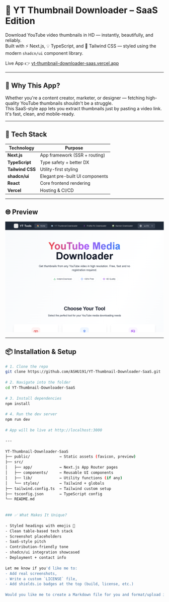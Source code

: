 # 🎯 YT Thumbnail Downloader – SaaS Edition

Download YouTube video thumbnails in HD — instantly, beautifully, and reliably.  
Built with ⚡ Next.js, 💡 TypeScript, and 🎨 Tailwind CSS — styled using the modern `shadcn/ui` component library.

Live App 👉 [yt-thumbnail-downloader-saas.vercel.app](https://yt-thumbnail-downloader-saas.vercel.app)

---   
         
## 🚀 Why This App?

Whether you're a content creator, marketer, or designer — fetching high-quality YouTube thumbnails shouldn't be a struggle.   
This SaaS-style app lets you extract thumbnails just by pasting a video link. It's fast, clean, and mobile-ready.

---

## 🧠 Tech Stack

| Technology     | Purpose                                |
|----------------|----------------------------------------|
| **Next.js**    | App framework (SSR + routing)          |
| **TypeScript** | Type safety + better DX                |
| **Tailwind CSS** | Utility-first styling                |
| **shadcn/ui**  | Elegant pre-built UI components        |
| **React**      | Core frontend rendering                |
| **Vercel**     | Hosting & CI/CD                        |
       
---

## 🌐 Preview

![YT Thumbnail Downloader Preview](/yt1.png)  


---

## 📦 Installation & Setup

```bash
# 1. Clone the repo
git clone https://github.com/ASHU191/YT-Thumbnail-Downloader-SaaS.git

# 2. Navigate into the folder
cd YT-Thumbnail-Downloader-SaaS

# 3. Install dependencies
npm install

# 4. Run the dev server
npm run dev

# App will be live at http://localhost:3000

---

YT-Thumbnail-Downloader-SaaS
├── public/             → Static assets (favicon, preview)
├── src/
│   ├── app/            → Next.js App Router pages
│   ├── components/     → Reusable UI components
│   ├── lib/            → Utility functions (if any)
│   └── styles/         → Tailwind + globals
├── tailwind.config.ts  → Tailwind custom setup
├── tsconfig.json       → TypeScript config
└── README.md


### ✅ What Makes It Unique?

- Styled headings with emojis 🎨  
- Clean table-based tech stack  
- Screenshot placeholders  
- SaaS-style pitch  
- Contribution-friendly tone  
- shadcn/ui integration showcased  
- Deployment + contact info

Let me know if you'd like me to:
- Add real screenshots,
- Write a custom `LICENSE` file,
- Add shields.io badges at the top (build, license, etc.)

Would you like me to create a Markdown file for you and format/upload it to GitHub directly?

